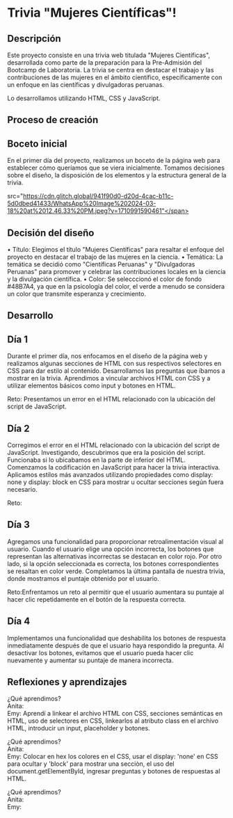 # Trivia "Mujeres Científicas"!


## Descripción
Este proyecto consiste en una trivia web titulada "Mujeres Científicas", desarrollada como parte de la preparación para la Pre-Admisión del Bootcamp de Laboratoria. La trivia se centra en destacar el trabajo y las contribuciones de las mujeres en el ámbito científico, específicamente con un enfoque en las científicas y divulgadoras peruanas.

Lo desarrollamos utilizando HTML, CSS y JavaScript.

## Proceso de creación

## Boceto inicial

En el primer día del proyecto, realizamos un boceto de la página web para establecer cómo queríamos que se viera inicialmente.
Tomamos decisiones sobre el diseño, la disposición de los elementos y la estructura general de la trivia.

<span>src="https://cdn.glitch.global/941f90d0-d20d-4cac-b11c-5d0dbed41433/WhatsApp%20Image%202024-03-18%20at%2012.46.33%20PM.jpeg?v=1710991590461"</span>

## Decisión del diseño

• Título: Elegimos el título "Mujeres Científicas" para resaltar el enfoque del proyecto en destacar el trabajo de las mujeres en la ciencia.
• Temática: La temática se decidió como "Científicas Peruanas" y "Divulgadoras Peruanas" para promover y celebrar las contribuciones locales en la ciencia y la divulgación científica.
• Color: Se selecccionó el color de fondo #48B7A4, ya que en la psicología del color, el verde a menudo se considera un color que transmite esperanza y crecimiento.

## Desarrollo 

## Día 1
Durante el primer día, nos enfocamos en el diseño de la página web y realizamos algunas secciones de HTML con sus respectivos selectores en CSS para dar estilo al contenido.
Desarrollamos las preguntas que íbamos a mostrar en la trivia.
Aprendimos a vincular archivos HTML con CSS y a utilizar elementos básicos como input y botones en HTML.


Reto: Presentamos un error en el HTML relacionado con la ubicación del script de JavaScript.


## Día 2
Corregimos el error en el HTML relacionado con la ubicación del script de JavaScript. Investigando, descubrimos que era la posición del script. Funcionaba si lo ubicabamos en la parte de inferior del HTML.
Comenzamos la codificación en JavaScript para hacer la trivia interactiva.
Aplicamos estilos más avanzados utilizando propiedades como display: none y display: block en CSS para mostrar u ocultar secciones según fuera necesario.


Reto:


## Día 3
Agregamos una funcionalidad para proporcionar retroalimentación visual al usuario. Cuando el usuario elige una opción incorrecta, los botones que representan las alternativas incorrectas se destacan en color rojo. Por otro lado, si la opción seleccionada es correcta, los botones correspondientes se resaltan en color verde. 
Completamos la última pantalla de nuestra trivia, donde mostramos el puntaje obtenido por el usuario. 


Reto:Enfrentamos un reto al permitir que el usuario aumentara su puntaje al hacer clic repetidamente en el botón de la respuesta correcta. 

## Día 4
Implementamos una funcionalidad que deshabilita los botones de respuesta inmediatamente después de que el usuario haya respondido la pregunta. Al desactivar los botones, evitamos que el usuario pueda hacer clic nuevamente y aumentar su puntaje de manera incorrecta.




## Reflexiones y aprendizajes

¿Qué aprendimos?<br>
Anita:<br>
Emy: Aprendí a linkear el archivo HTML con CSS, secciones semánticas en HTML, uso de selectores en CSS, linkearlos al atributo class en el archivo HTML, introducir un input, placeholder y botones.

¿Qué aprendimos?<br>
Anita:<br>
Emy: Colocar en hex los colores en el CSS, usar el display: 'none' en CSS para ocultar y 'block' para mostrar una secciòn, el uso del document.getElementById, ingresar preguntas y botones de respuestas al HTML.

¿Qué aprendimos?<br>
Anita:<br>
Emy:

